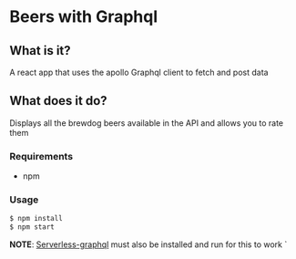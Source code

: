# Beers with Graphql

## What is it?

A react app that uses the apollo Graphql client to fetch and post data

## What does it do?

Displays all the brewdog beers available in the API and allows you to rate them

### Requirements

-   npm

### Usage

```bash
$ npm install
$ npm start
```

**NOTE**: [Serverless-graphql](https://github.com/ataylorBJSS/serverless-graphql) must also be installed and run for this to work
`
